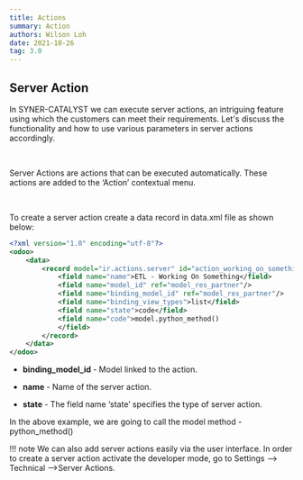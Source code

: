 ```yaml
---
title: Actions
summary: Action
authors: Wilson Loh
date: 2021-10-26
tag: 3.0
---
```



## Server Action

In SYNER-CATALYST we can execute server actions, an intriguing feature using which the customers can meet their requirements. Let's discuss the functionality and how to use various parameters in server actions accordingly.

<br />

Server Actions are actions that can be executed automatically. These actions are added to the ‘Action’ contextual menu.

<br />

To create a server action create a data record in data.xml file as shown below:

``` xml title="Server Action in XML"
<?xml version="1.0" encoding="utf-8"?>
<odoo>
	<data>
    	<record model="ir.actions.server" id="action_working_on_something">
            <field name="name">ETL - Working On Something</field>
            <field name="model_id" ref="model_res_partner"/>
            <field name="binding_model_id" ref="model_res_partner"/>
            <field name="binding_view_types">list</field>
            <field name="state">code</field>
            <field name="code">model.python_method()
            </field>
        </record>
	</data>
</odoo>
```

- **binding_model_id** - Model linked to the action.

- **name** - Name of the server action.

- **state** - The field name ‘state’ specifies the type of server action.

In the above example, we are going to call the model method - python_method()

!!! note 
    We can also add server actions easily via the user interface. In order to create a server action activate the developer mode, go to Settings --> Technical -->Server Actions.



